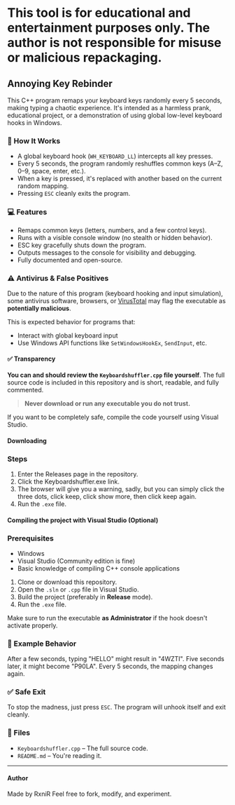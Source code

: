 # This tool is for educational and entertainment purposes only. The author is not responsible for misuse or malicious repackaging.
## Annoying Key Rebinder

This C++ program remaps your keyboard keys randomly every 5 seconds, making typing a chaotic experience. It's intended as a harmless prank, educational project, or a demonstration of using global low-level keyboard hooks in Windows.

### 🧠 How It Works

- A global keyboard hook (`WH_KEYBOARD_LL`) intercepts all key presses.
- Every 5 seconds, the program randomly reshuffles common keys (A–Z, 0–9, space, enter, etc.).
- When a key is pressed, it's replaced with another based on the current random mapping.
- Pressing `ESC` cleanly exits the program.

### 💻 Features

- Remaps common keys (letters, numbers, and a few control keys).
- Runs with a visible console window (no stealth or hidden behavior).
- ESC key gracefully shuts down the program.
- Outputs messages to the console for visibility and debugging.
- Fully documented and open-source.

### ⚠️ Antivirus & False Positives

Due to the nature of this program (keyboard hooking and input simulation), some antivirus software, browsers, or [VirusTotal](https://www.virustotal.com/) may flag the executable as **potentially malicious**.

This is expected behavior for programs that:
- Interact with global keyboard input
- Use Windows API functions like `SetWindowsHookEx`, `SendInput`, etc.

#### ✅ Transparency

**You can and should review the `Keyboardshuffler.cpp` file yourself**. The full source code is included in this repository and is short, readable, and fully commented.

> **Never download or run any executable you do not trust.**

If you want to be completely safe, compile the code yourself using Visual Studio.

#### Downloading

### Steps

1. Enter the Releases page in the repository.
2. Click the Keyboardshuffler.exe link.
3. The browser will give you a warning, sadly, but you can simply click the three dots, click keep, click show more, then click keep again.
4. Run the `.exe` file.

#### Compiling the project with Visual Studio (Optional)
### Prerequisites

- Windows
- Visual Studio (Community edition is fine)
- Basic knowledge of compiling C++ console applications

1. Clone or download this repository.
2. Open the `.sln` or `.cpp` file in Visual Studio.
3. Build the project (preferably in **Release** mode).
4. Run the `.exe` file.

Make sure to run the executable **as Administrator** if the hook doesn't activate properly.

### 🧪 Example Behavior

After a few seconds, typing "HELLO" might result in "4WZTI". Five seconds later, it might become "P90LA". Every 5 seconds, the mapping changes again.

### ✅ Safe Exit

To stop the madness, just press `ESC`. The program will unhook itself and exit cleanly.

### 📂 Files

- `Keyboardshuffler.cpp` – The full source code.
- `README.md` – You're reading it.

---

#### Author

Made by RxniR
Feel free to fork, modify, and experiment.

